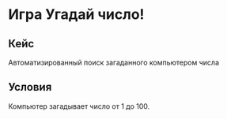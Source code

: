# Игра Угадай число!

## Кейс
Автоматизированный поиск загаданного компьютером числа

## Условия
Компьютер загадывает число от 1 до 100. 
